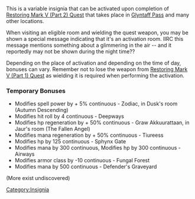 This is a variable insignia that can be activated upon completion of
[Restoring Mark V (Part 2)
Quest](Restoring_Mark_V_(Part_2)_Quest "wikilink") that takes place in
[Glyntaff Pass](:Category:Glyntaff_Pass.md "wikilink") and many other
locations.

When visiting an eligible room and wielding the quest weapon, you may be
shown a special message indicating that it's an activation room. IIRC
this message mentions something about a glimmering in the air -- and it
reportedly may not be shown during the night time??

Depending on the place of activation and depending on the time of day,
bonuses can vary. Remember not to lose the weapon from [Restoring Mark V
(Part 1) Quest](Restoring_Mark_V_(Part_1)_Quest "wikilink") as wielding
it is required when performing the activation.

### Temporary Bonuses

-   Modifies spell power by + 5% continuous - Zodiac, in Dusk's room
    (Autumn Descending)
-   Modifies hit roll by 4 continuous - Deepways
-   Modifies hp regeneration by + 50% continuous - Graw Akkuurattaan, in
    Jaur's room (The Fallen Angel)
-   Modifies mana regeneration by + 50% continuous - Tiureess
-   Modifies hp by 125 continuous - Sphynx Gate
-   Modifies mana by 300 continuous, Modifies hp by 300 continuous -
    Airways
-   Modifies armor class by -10 continuous - Fungal Forest
-   Modifies mana by 500 continuous - Defender's Graveyard

(More exist undiscovered)

[Category:Insignia](Category:Insignia "wikilink")
